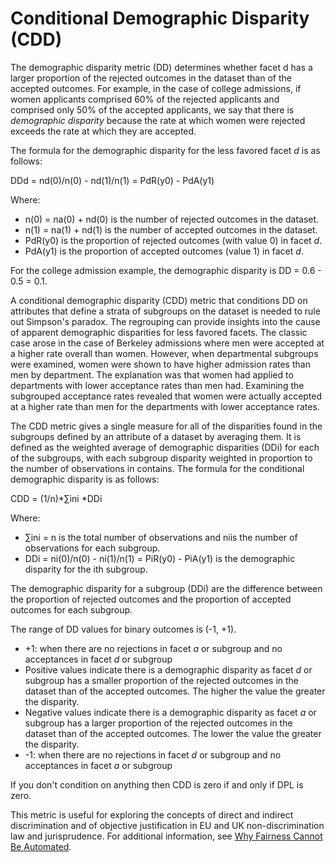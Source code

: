 # Conditional Demographic Disparity \(CDD\)<a name="clarify-data-bias-metric-cddl"></a>

The demographic disparity metric \(DD\) determines whether facet d has a larger proportion of the rejected outcomes in the dataset than of the accepted outcomes\. For example, in the case of college admissions, if women applicants comprised 60% of the rejected applicants and comprised only 50% of the accepted applicants, we say that there is *demographic disparity* because the rate at which women were rejected exceeds the rate at which they are accepted\.

The formula for the demographic disparity for the less favored facet *d* is as follows: 

 DDd = nd\(0\)/n\(0\) \- nd\(1\)/n\(1\) = PdR\(y0\) \- PdA\(y1\) 

Where: 
+ n\(0\) = na\(0\) \+ nd\(0\) is the number of rejected outcomes in the dataset\.
+ n\(1\) = na\(1\) \+ nd\(1\) is the number of accepted outcomes in the dataset\.
+ PdR\(y0\) is the proportion of rejected outcomes \(with value 0\) in facet *d*\.
+ PdA\(y1\) is the proportion of accepted outcomes \(value 1\) in facet *d*\.

For the college admission example, the demographic disparity is DD = 0\.6 \- 0\.5 = 0\.1\. 

A conditional demographic disparity \(CDD\) metric that conditions DD on attributes that define a strata of subgroups on the dataset is needed to rule out Simpson's paradox\. The regrouping can provide insights into the cause of apparent demographic disparities for less favored facets\. The classic case arose in the case of Berkeley admissions where men were accepted at a higher rate overall than women\. However, when departmental subgroups were examined, women were shown to have higher admission rates than men by department\. The explanation was that women had applied to departments with lower acceptance rates than men had\. Examining the subgrouped acceptance rates revealed that women were actually accepted at a higher rate than men for the departments with lower acceptance rates\.

The CDD metric gives a single measure for all of the disparities found in the subgroups defined by an attribute of a dataset by averaging them\. It is defined as the weighted average of demographic disparities \(DDi\) for each of the subgroups, with each subgroup disparity weighted in proportion to the number of observations in contains\. The formula for the conditional demographic disparity is as follows:

 CDD = \(1/n\)\*∑ini \*DDi 

Where: 
+ ∑ini = n is the total number of observations and niis the number of observations for each subgroup\.
+ DDi = ni\(0\)/n\(0\) \- ni\(1\)/n\(1\) = PiR\(y0\) \- PiA\(y1\) is the demographic disparity for the ith subgroup\.

The demographic disparity for a subgroup \(DDi\) are the difference between the proportion of rejected outcomes and the proportion of accepted outcomes for each subgroup\. 

The range of DD values for binary outcomes is \(\-1, \+1\)\. 
+ \+1: when there are no rejections in facet *a* or subgroup and no acceptances in facet *d* or subgroup
+ Positive values indicate there is a demographic disparity as facet *d* or subgroup has a smaller proportion of the rejected outcomes in the dataset than of the accepted outcomes\. The higher the value the greater the disparity\.
+ Negative values indicate there is a demographic disparity as facet *a* or subgroup has a larger proportion of the rejected outcomes in the dataset than of the accepted outcomes\. The lower the value the greater the disparity\.
+ \-1: when there are no rejections in facet *d* or subgroup and no acceptances in facet *a* or subgroup

If you don't condition on anything then CDD is zero if and only if DPL is zero\.

This metric is useful for exploring the concepts of direct and indirect discrimination and of objective justification in EU and UK non\-discrimination law and jurisprudence\. For additional information, see [Why Fairness Cannot Be Automated](https://arxiv.org/abs/2005.05906)\. 